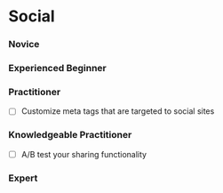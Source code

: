 # Social

### Novice

### Experienced Beginner

### Practitioner

- [ ] Customize meta tags that are targeted to social sites

### Knowledgeable Practitioner

- [ ] A/B test your sharing functionality

### Expert
